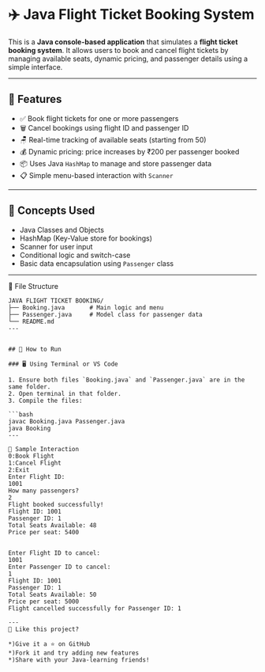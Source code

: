 # ✈️ Java Flight Ticket Booking System

This is a **Java console-based application** that simulates a **flight ticket booking system**. It allows users to book and cancel flight tickets by managing available seats, dynamic pricing, and passenger details using a simple interface.

---

## 📌 Features

- ✅ Book flight tickets for one or more passengers
- 🗑 Cancel bookings using flight ID and passenger ID
- 🪑 Real-time tracking of available seats (starting from 50)
- 💰 Dynamic pricing: price increases by ₹200 per passenger booked
- 📦 Uses Java `HashMap` to manage and store passenger data
- 📋 Simple menu-based interaction with `Scanner`

---

## 🧠 Concepts Used

- Java Classes and Objects
- HashMap (Key-Value store for bookings)
- Scanner for user input
- Conditional logic and switch-case
- Basic data encapsulation using `Passenger` class

---

📁 File Structure
 ```
JAVA FLIGHT TICKET BOOKING/
├── Booking.java       # Main logic and menu
├── Passenger.java     # Model class for passenger data
└── README.md
---


## 🚀 How to Run

### 🖥 Using Terminal or VS Code

1. Ensure both files `Booking.java` and `Passenger.java` are in the same folder.
2. Open terminal in that folder.
3. Compile the files:

```bash
javac Booking.java Passenger.java
java Booking
---

🧪 Sample Interaction
0:Book Flight
1:Cancel Flight
2:Exit
Enter Flight ID:
1001
How many passengers?
2
Flight booked successfully!
Flight ID: 1001
Passenger ID: 1
Total Seats Available: 48
Price per seat: 5400


Enter Flight ID to cancel:
1001
Enter Passenger ID to cancel:
1
Flight ID: 1001
Passenger ID: 1
Total Seats Available: 50
Price per seat: 5000
Flight cancelled successfully for Passenger ID: 1

---
🌟 Like this project?

*)Give it a ⭐ on GitHub
*)Fork it and try adding new features
*)Share with your Java-learning friends!

